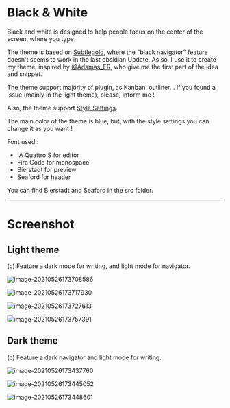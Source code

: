 # Black & White

Black and white is designed to help people focus on the center of the screen, where you type. 

The theme is based on [Subtlegold](https://github.com/kartik-karz/subtlegold-obsidian), where the "black navigator" feature doesn't seems to work in the last obsidian Update. As so, I use it to create my theme, inspired by [@Adamas_FR](https://twitter.com/Adamas_FR), who give me the first part of the idea and snippet.

The theme support majority of plugin, as Kanban, outliner... If you found a issue (mainly in the light theme), please, inform me !

Also, the theme support [Style Settings](https://github.com/mgmeyers/obsidian-style-settings). 

The main color of the theme is blue, but, with the style settings you can change it as you want !



Font used :

- IA Quattro S for editor
- Fira Code for monospace
- Bierstadt for preview
- Seaford for header

You can find Bierstadt and Seaford in the src folder.

---

# Screenshot

## Light theme

(c) Feature a dark mode for writing, and light mode for navigator. 

![image-20210526173708586](https://i.loli.net/2021/05/26/8VuWcyqhQIRgSl9.png)

![image-20210526173717930](https://i.loli.net/2021/05/26/G3PkIF2tnzYHQNw.png)



![image-20210526173727613](https://i.loli.net/2021/05/26/cY3IQTkwt2C6pFn.png)

![image-20210526173757391](https://i.loli.net/2021/05/26/P6QG9Y7AeLgcqVb.png)

## Dark theme

(c) Feature a dark navigator and light mode for writing.

![image-20210526173437760](https://i.loli.net/2021/05/26/h5A3CeulZPgvcf9.png)

![image-20210526173445052](https://i.loli.net/2021/05/26/7mDiNp3LTfUugkc.png)

![image-20210526173448601](https://i.loli.net/2021/05/26/zd6YcJ3NDIlxeZU.png)